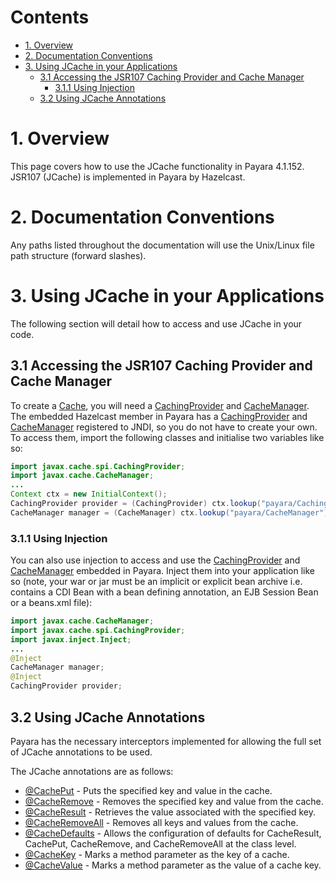 # Contents
* [1. Overview](#1-overview)
* [2. Documentation Conventions](#2-documentation-conventions)
* [3. Using JCache in your Applications](#3-using-jcache-in-your-applications)
  * [3.1 Accessing the JSR107 Caching Provider and Cache Manager](#31-accessing-the-jsr107-caching-provider-and-cache-manager)
    * [3.1.1 Using Injection](#311-using-injection)
  * [3.2 Using JCache Annotations](#32-using-jcache-annotations)


# 1. Overview
This page covers how to use the JCache functionality in Payara 4.1.152.  
JSR107 (JCache) is implemented in Payara by Hazelcast.

# 2. Documentation Conventions
Any paths listed throughout the documentation will use the Unix/Linux file path structure (forward slashes).

# 3. Using JCache in your Applications
The following section will detail how to access and use JCache in your code.  

## 3.1 Accessing the JSR107 Caching Provider and Cache Manager
To create a [Cache](https://ignite.incubator.apache.org/jcache/1.0.0/javadoc/javax/cache/Cache.html), you will need a [CachingProvider](https://ignite.incubator.apache.org/jcache/1.0.0/javadoc/javax/cache/spi/CachingProvider.html) and [CacheManager](https://ignite.incubator.apache.org/jcache/1.0.0/javadoc/javax/cache/CacheManager.html). The embedded Hazelcast member in Payara has a [CachingProvider](https://ignite.incubator.apache.org/jcache/1.0.0/javadoc/javax/cache/spi/CachingProvider.html) and [CacheManager](https://ignite.incubator.apache.org/jcache/1.0.0/javadoc/javax/cache/CacheManager.html) registered to JNDI, so you do not have to create your own. To access them, import the following classes and initialise two variables like so:

```Java
import javax.cache.spi.CachingProvider;
import javax.cache.CacheManager;
...
Context ctx = new InitialContext();
CachingProvider provider = (CachingProvider) ctx.lookup("payara/CachingProvider");
CacheManager manager = (CacheManager) ctx.lookup("payara/CacheManager");
```

### 3.1.1 Using Injection
You can also use injection to access and use the [CachingProvider](https://ignite.incubator.apache.org/jcache/1.0.0/javadoc/javax/cache/spi/CachingProvider.html) and [CacheManager](https://ignite.incubator.apache.org/jcache/1.0.0/javadoc/javax/cache/CacheManager.html) embedded in Payara. Inject them into your application like so (note, your war or jar must be an implicit or explicit bean archive i.e. contains a CDI Bean with a bean defining annotation, an EJB Session Bean or a beans.xml file):

```Java
import javax.cache.CacheManager;
import javax.cache.spi.CachingProvider;
import javax.inject.Inject;
...
@Inject 
CacheManager manager;
@Inject
CachingProvider provider;
```

## 3.2 Using JCache Annotations
Payara has the necessary interceptors implemented for allowing the full set of JCache annotations to be used.

The JCache annotations are as follows:

* [@CachePut](https://ignite.incubator.apache.org/jcache/1.0.0/javadoc/javax/cache/annotation/CachePut.html) - Puts the specified key and value in the cache.
* [@CacheRemove](https://ignite.incubator.apache.org/jcache/1.0.0/javadoc/javax/cache/annotation/CacheRemove.html) - Removes the specified key and value from the cache.
* [@CacheResult](https://ignite.incubator.apache.org/jcache/1.0.0/javadoc/javax/cache/annotation/CacheResult.html) - Retrieves the value associated with the specified key.
* [@CacheRemoveAll](https://ignite.incubator.apache.org/jcache/1.0.0/javadoc/javax/cache/annotation/CacheRemoveAll.html) - Removes all keys and values from the cache.
* [@CacheDefaults](https://ignite.incubator.apache.org/jcache/1.0.0/javadoc/javax/cache/annotation/CacheDefaults.html) - Allows the configuration of defaults for CacheResult, CachePut, CacheRemove, and CacheRemoveAll at the class level.
* [@CacheKey](https://ignite.incubator.apache.org/jcache/1.0.0/javadoc/javax/cache/annotation/CacheKey.html) - Marks a method parameter as the key of a cache.
* [@CacheValue](https://ignite.incubator.apache.org/jcache/1.0.0/javadoc/javax/cache/annotation/CacheValue.html) - Marks a method parameter as the value of a cache key.
